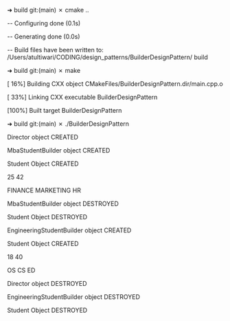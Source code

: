 ➜  build git:(main) ✗ cmake ..

-- Configuring done (0.1s)

-- Generating done (0.0s)

-- Build files have been written to: /Users/atultiwari/CODING/design_patterns/BuilderDesignPattern/
build

➜  build git:(main) ✗ make

[ 16%] Building CXX object CMakeFiles/BuilderDesignPattern.dir/main.cpp.o

[ 33%] Linking CXX executable BuilderDesignPattern

[100%] Built target BuilderDesignPattern

➜  build git:(main) ✗ ./BuilderDesignPattern

Director object CREATED

MbaStudentBuilder object CREATED

Student Object CREATED

25 42

FINANCE MARKETING HR

MbaStudentBuilder object DESTROYED

Student Object DESTROYED

EngineeringStudentBuilder object CREATED

Student Object CREATED

18 40

OS CS ED

Director object DESTROYED

EngineeringStudentBuilder object DESTROYED

Student Object DESTROYED